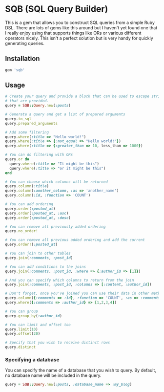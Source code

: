 # SQB (SQL Query Builder)

This is a gem that allows you to construct SQL queries from a simple Ruby DSL. There are lots of gems like this around but I haven't yet found one that I really enjoy using that supports things like ORs or various different operators nicely. This isn't a perfect solution but is very handy for quickly generating queries.

## Installation

```ruby
gem 'sqb'
```

## Usage

```ruby
# Create your query and provide a block that can be used to escape string values
# that are provided.
query = SQB::Query.new(:posts)

# Generate a query and get a list of prepared arguments
query.to_sql
query.prepared_arguments

# Add some filtering
query.where(:title => "Hello world!")
query.where(:title => {:not_equal => "Hello world!"})
query.where(:title => {:greater_than => 10, less_than => 1000})

# You can do filtering with ORs
query.or do
  query.where(:title => "It might be this")
  query.where(:title => "or it might be this")
end

# You can choose which columns will be returned
query.column(:title)
query.column(:another_column, :as => 'another_name')
query.column(:id, :function => 'COUNT')

# You can add ordering
query.order(:posted_at)
query.order(:posted_at, :asc)
query.order(:posted_at, :desc)

# You can remove all previously added ordering
query.no_order!

# You can remove all previous added ordering and add the current
query.order!(:posted_at)

# You can join to other tables
query.join(:comments, :post_id)

# You can add conditions to the joins
query.join(:comments, :post_id, :where => {:author_id => [1]})

# And you can specify which columns to return from the join
query.join(:comments, :post_id, :columns => [:content, :author_id])

# Don't forget, once you've joined you can use their data in other methods
query.column({:comments => :id}, :function => 'COUNT', :as => :comments_count)
query.where({:comments => :author_id} => [1,2,3,4])

# You can group
query.group_by(:author_id)

# You can limit and offset too
query.limit(10)
query.offset(20)

# Specify that you wish to receive distinct rows
query.distinct
```

### Specifying a database

You can specify the name of a database that you wish to query. By default, no database name will be included in the query.

```ruby
query = SQB::Query.new(:posts, :database_name => :my_blog)
```
